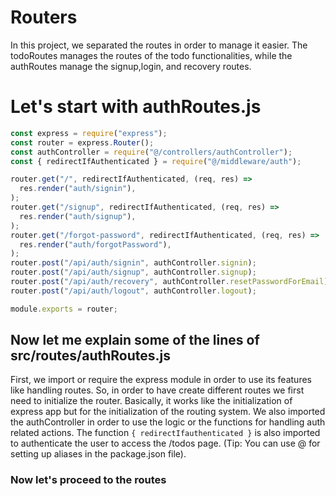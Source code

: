 # Routers
In this project, we separated the routes in order to manage it easier. The todoRoutes manages the  routes of the todo functionalities, while the authRoutes manage the signup,login, and recovery routes.

# Let's start with authRoutes.js

```js
const express = require("express");
const router = express.Router();
const authController = require("@/controllers/authController");
const { redirectIfAuthenticated } = require("@/middleware/auth");

router.get("/", redirectIfAuthenticated, (req, res) =>
  res.render("auth/signin"),
);
router.get("/signup", redirectIfAuthenticated, (req, res) =>
  res.render("auth/signup"),
);
router.get("/forgot-password", redirectIfAuthenticated, (req, res) =>
  res.render("auth/forgotPassword"),
);
router.post("/api/auth/signin", authController.signin);
router.post("/api/auth/signup", authController.signup);
router.post("/api/auth/recovery", authController.resetPasswordForEmail);
router.post("/api/auth/logout", authController.logout);

module.exports = router;

```
## Now let me explain some of the lines of src/routes/authRoutes.js

First, we import or require the express module in order to use its features like handling routes. So, in order to have create different routes we first need to initialize the router. Basically, it works like the initialization of express app but for the initialization of the routing system. We also imported the authController in order to use the logic or the functions for handling auth related actions. The function ```{ redirectIfauthenticated }``` is also imported to authenticate the user to access the /todos page.
(Tip: You can use @ for setting up aliases in the package.json file). 

### Now let's proceed to the routes



